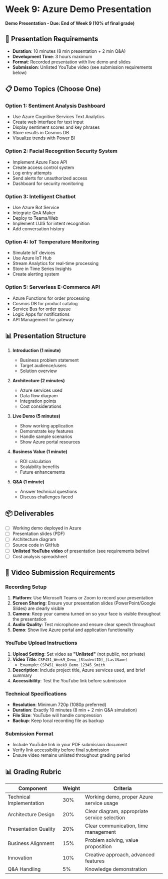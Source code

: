 # Week 9: Azure Demo Presentation
**Demo Presentation - Due: End of Week 9 (10% of final grade)**

## 🎯 Presentation Requirements
- **Duration**: 10 minutes (8 min presentation + 2 min Q&A)
- **Development Time**: 3 hours maximum
- **Format**: Recorded presentation with live demo and slides
- **Submission**: Unlisted YouTube video (see submission requirements below)

## 📋 Demo Topics (Choose One)

### Option 1: Sentiment Analysis Dashboard
- Use Azure Cognitive Services Text Analytics
- Create web interface for text input
- Display sentiment scores and key phrases
- Store results in Cosmos DB
- Visualize trends with Power BI

### Option 2: Facial Recognition Security System
- Implement Azure Face API
- Create access control system
- Log entry attempts
- Send alerts for unauthorized access
- Dashboard for security monitoring

### Option 3: Intelligent Chatbot
- Use Azure Bot Service
- Integrate QnA Maker
- Deploy to Teams/Web
- Implement LUIS for intent recognition
- Add conversation history

### Option 4: IoT Temperature Monitoring
- Simulate IoT devices
- Use Azure IoT Hub
- Stream Analytics for real-time processing
- Store in Time Series Insights
- Create alerting system

### Option 5: Serverless E-Commerce API
- Azure Functions for order processing
- Cosmos DB for product catalog
- Service Bus for order queue
- Logic Apps for notifications
- API Management for gateway

## 📊 Presentation Structure
1. **Introduction (1 minute)**
   - Business problem statement
   - Target audience/users
   - Solution overview

2. **Architecture (2 minutes)**
   - Azure services used
   - Data flow diagram
   - Integration points
   - Cost considerations

3. **Live Demo (5 minutes)**
   - Show working application
   - Demonstrate key features
   - Handle sample scenarios
   - Show Azure portal resources

4. **Business Value (1 minute)**
   - ROI calculation
   - Scalability benefits
   - Future enhancements

5. **Q&A (1 minute)**
   - Answer technical questions
   - Discuss challenges faced

## 📦 Deliverables
- [ ] Working demo deployed in Azure
- [ ] Presentation slides (PDF)
- [ ] Architecture diagram
- [ ] Source code in GitHub
- [ ] **Unlisted YouTube video** of presentation (see requirements below)
- [ ] Cost analysis spreadsheet

## 🎥 Video Submission Requirements

### Recording Setup
1. **Platform**: Use Microsoft Teams or Zoom to record your presentation
2. **Screen Sharing**: Ensure your presentation slides (PowerPoint/Google Slides) are clearly visible
3. **Camera**: Keep your camera turned on so your face is visible throughout the presentation
4. **Audio Quality**: Test microphone and ensure clear speech throughout
5. **Demo**: Show live Azure portal and application functionality

### YouTube Upload Instructions
1. **Upload Setting**: Set video as **"Unlisted"** (not public, not private)
2. **Video Title**: `CSP451_Week9_Demo_[StudentID]_[LastName]`
   - Example: `CSP451_Week9_Demo_12345_Smith`
3. **Description**: Include project title, Azure services used, and brief summary
4. **Accessibility**: Test the YouTube link before submission

### Technical Specifications
- **Resolution**: Minimum 720p (1080p preferred)
- **Duration**: Exactly 10 minutes (8 min + 2 min Q&A simulation)
- **File Size**: YouTube will handle compression
- **Backup**: Keep local recording file as backup

### Submission Format
- Include YouTube link in your PDF submission document
- Verify link accessibility before final submission
- Ensure video remains unlisted throughout grading period

## 📊 Grading Rubric
| Component | Weight | Criteria |
|-----------|--------|----------|
| Technical Implementation | 30% | Working demo, proper Azure service usage |
| Architecture Design | 20% | Clear diagram, appropriate service selection |
| Presentation Quality | 20% | Clear communication, time management |
| Business Alignment | 15% | Problem solving, value proposition |
| Innovation | 10% | Creative approach, advanced features |
| Q&A Handling | 5% | Knowledge demonstration |
